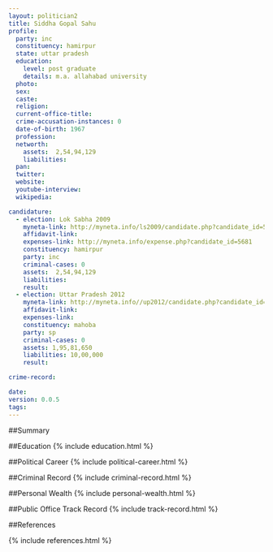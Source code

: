 ```yaml
---
layout: politician2
title: Siddha Gopal Sahu
profile: 
  party: inc
  constituency: hamirpur
  state: uttar pradesh
  education: 
    level: post graduate
    details: m.a. allahabad university
  photo: 
  sex: 
  caste: 
  religion: 
  current-office-title: 
  crime-accusation-instances: 0
  date-of-birth: 1967
  profession: 
  networth: 
    assets:  2,54,94,129
    liabilities: 
  pan: 
  twitter: 
  website: 
  youtube-interview: 
  wikipedia: 

candidature: 
  - election: Lok Sabha 2009
    myneta-link: http://myneta.info/ls2009/candidate.php?candidate_id=5681
    affidavit-link: 
    expenses-link: http://myneta.info/expense.php?candidate_id=5681
    constituency: hamirpur 
    party: inc
    criminal-cases: 0
    assets:  2,54,94,129
    liabilities: 
    result:  
  - election: Uttar Pradesh 2012
    myneta-link: http://myneta.info//up2012/candidate.php?candidate_id=1550
    affidavit-link: 
    expenses-link: 
    constituency: mahoba 
    party: sp
    criminal-cases: 0
    assets: 1,95,81,650
    liabilities: 10,00,000
    result:  

crime-record: 

date: 
version: 0.0.5
tags: 
---
```

##Summary


##Education
{% include education.html %}


##Political Career
{% include political-career.html %}


##Criminal Record
{% include criminal-record.html %}


##Personal Wealth
{% include personal-wealth.html %}


##Public Office Track Record
{% include track-record.html %}


##References


{% include references.html %}